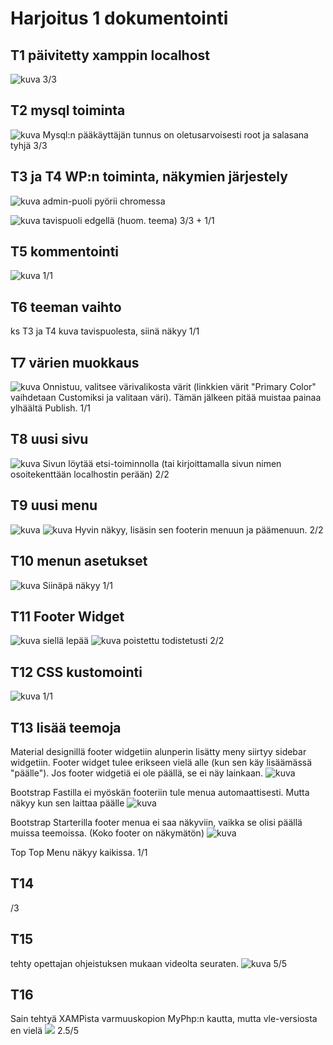 # Harjoitus 1 dokumentointi

## T1 päivitetty xamppin localhost
![kuva](t1_localhost.png)
3/3

## T2 mysql toiminta
![kuva](t2_mysql.png)
Mysql:n pääkäyttäjän tunnus on oletusarvoisesti root ja salasana tyhjä
3/3

## T3 ja T4  WP:n toiminta, näkymien järjestely 
![kuva](t3_wpadmin.png)
admin-puoli pyörii chromessa

![kuva](t3_wptavis.png)
tavispuoli edgellä (huom. teema)
3/3 + 1/1 

## T5 kommentointi
![kuva](t5_kommentti.png)
1/1

## T6 teeman vaihto
ks T3 ja T4 kuva tavispuolesta, siinä näkyy
1/1

## T7 värien muokkaus
![kuva](t7_varit.png)
Onnistuu, valitsee värivalikosta värit (linkkien värit "Primary Color" vaihdetaan Customiksi ja valitaan väri). Tämän jälkeen pitää muistaa painaa ylhäältä Publish.
1/1

## T8 uusi sivu
![kuva](t8_uusisivu.png)
Sivun löytää etsi-toiminnolla (tai kirjoittamalla sivun nimen osoitekenttään localhostin perään)
2/2

## T9 uusi menu
![kuva](menu1.png)
![kuva](menu2.png)
Hyvin näkyy, lisäsin sen footerin menuun ja päämenuun.
2/2

## T10 menun asetukset
![kuva](menu3.png)
Siinäpä näkyy
1/1

## T11 Footer Widget
![kuva](navmenu.png)
siellä lepää
![kuva](einavmenua.png)
poistettu todistetusti
2/2

## T12 CSS kustomointi
![kuva](css_kustomointi.png)
1/1

## T13 lisää teemoja
Material designillä footer widgetiin alunperin lisätty meny siirtyy sidebar widgetiin. Footer widget tulee erikseen vielä alle (kun sen käy lisäämässä "päälle"). Jos footer widgetiä ei ole päällä, se ei näy lainkaan.
![kuva](material_design.png)

Bootstrap Fastilla ei myöskän footeriin tule menua automaattisesti. Mutta näkyy kun sen laittaa päälle
![kuva](bs_fast.png)

Bootstrap Starterilla footer menua ei saa näkyviin, vaikka se olisi päällä muissa teemoissa. (Koko footer on näkymätön)
![kuva](starter.png)

Top Top Menu näkyy kaikissa.
1/1

## T14 
/3

## T15
tehty opettajan ohjeistuksen mukaan videolta seuraten.
![kuva](wpjaubuntut15.png)
5/5

## T16
Sain tehtyä XAMPista varmuuskopion MyPhp:n kautta, mutta vle-versiosta en vielä
![](T16_xampp.png)
2.5/5






